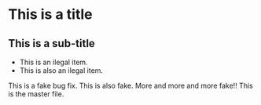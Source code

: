 # This is a title
## This is a sub-title
- This is an ilegal item.
- This is also an ilegal item.

This is a fake bug fix.
This is also fake.
More and more and more fake!!
This is the master file.